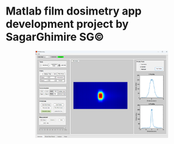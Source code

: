 # Matlab film dosimetry app development project by  SagarGhimire SG©

<p align="center">
  <img src="https://github.com/sghmire/FilmDosimetry/blob/main/MAIN.png" width="350" title="hover text">
</p>
